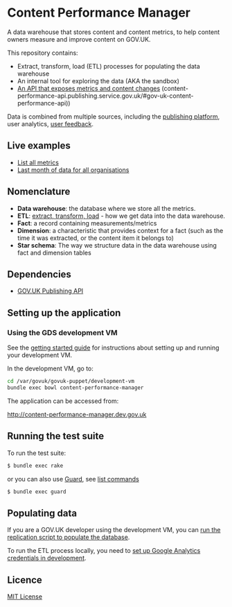 # Content Performance Manager

A data warehouse that stores content and content metrics, to help content owners measure and improve content on GOV.UK.

This repository contains:
- Extract, transform, load (ETL) processes for populating the data warehouse
- An internal tool for exploring the data (AKA the sandbox)
- [An API that exposes metrics and content changes][api-doc]  (content-performance-api.publishing.service.gov.uk/#gov-uk-content-performance-api))

Data is combined from multiple sources, including the [publishing platform](https://github.com/alphagov/publishing-api), user analytics, [user feedback](https://github.com/alphagov/feedback).

## Live examples

- [List all metrics](https://content-performance-manager.publishing.service.gov.uk/api/v1/metrics)
- [Last month of data for all organisations](https://content-performance-manager.publishing.service.gov.uk/content?date_range=last-month&search_term=&document_type=all&organisation_id=all)

## Nomenclature

- **Data warehouse**: the database where we store all the metrics.
- **ETL**: [extract, transform, load](https://en.wikipedia.org/wiki/Extract,_transform,_load) - how we get data into the data warehouse.
- **Fact**: a record containing measurements/metrics
- **Dimension**: a characteristic that provides context for a fact (such as the time it was extracted, or the content item it belongs to)
- **Star schema**: The way we structure data in the data warehouse using fact and dimension tables

## Dependencies
- [GOV.UK Publishing API](https://github.com/alphagov/publishing-api)

## Setting up the application

### Using the GDS development VM

See the [getting started guide](https://docs.publishing.service.gov.uk/getting-started.html) for instructions about setting up and running your development VM.

In the development VM, go to:

```bash
cd /var/govuk/govuk-puppet/development-vm
bundle exec bowl content-performance-manager
 ```

The application can be accessed from:

http://content-performance-manager.dev.gov.uk

## Running the test suite
To run the test suite:
 ```bash
 $ bundle exec rake
 ```

 or you can also use [Guard](https://github.com/guard/guard), see [list commands](https://github.com/guard/guard/wiki/List-of-Guard-Commands)

 ```bash
 $ bundle exec guard
 ```

## Populating data
If you are a GOV.UK developer using the development VM, you can [run the replication script to populate the database](doc/import_production_data.md).

To run the ETL process locally, you need to  [set up Google Analytics credentials in development](doc/google_analytics_setup.md).




## Licence

[MIT License](LICENCE)

[docker]: https://www.docker.com/
[docker compose]: https://docs.docker.com/compose/overview/
[GOV.UK replication scripts]: https://docs.publishing.service.gov.uk/manual/replicate-app-data-locally.html
[api-doc]: /doc/api.md
